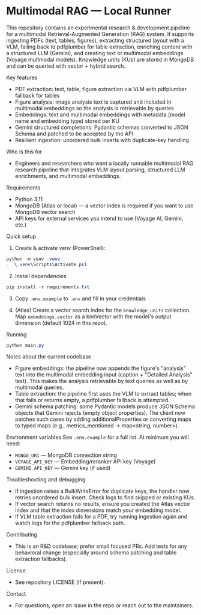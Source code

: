 # Multimodal RAG — Local Runner

This repository contains an experimental research & development pipeline for a multimodal Retrieval-Augmented Generation (RAG) system. It supports ingesting PDFs (text, tables, figures), extracting structured layout with a VLM, falling back to pdfplumber for table extraction, enriching content with a structured LLM (Gemini), and creating text or multimodal embeddings (Voyage multmodal models). Knowledge units (KUs) are stored in MongoDB and can be queried with vector + hybrid search.

Key features
- PDF extraction: text, table, figure extraction via VLM with pdfplumber fallback for tables
- Figure analysis: image analysis text is captured and included in multimodal embeddings so the analysis is retrievable by queries
- Embeddings: text and multimodal embeddings with metadata (model name and embedding type) stored per KU
- Gemini structured completions: Pydantic schemas converted to JSON Schema and patched to be accepted by the API
- Resilient ingestion: unordered bulk inserts with duplicate-key handling

Who is this for
- Engineers and researchers who want a locally runnable multimodal RAG research pipeline that integrates VLM layout parsing, structured LLM enrichments, and multimodal embeddings.

Requirements
- Python 3.11
- MongoDB (Atlas or local) — a vector index is required if you want to use MongoDB vector search
- API keys for external services you intend to use (Voyage AI, Gemini, etc.)

Quick setup
1. Create & activate venv (PowerShell):

```powershell
python -m venv .venv
. .\.venv\Scripts\Activate.ps1
```

2. Install dependencies

```powershell
pip install -r requirements.txt
```

3. Copy `.env.example` to `.env` and fill in your credentials

4. (Atlas) Create a vector search index for the `knowledge_units` collection. Map `embeddings.vector` as a knnVector with the model's output dimension (default 1024 in this repo).

Running

```powershell
python main.py
```

Notes about the current codebase
- Figure embeddings: the pipeline now appends the figure's "analysis" text into the multimodal embedding input (caption + "Detailed Analysis" text). This makes the analysis retrievable by text queries as well as by multimodal queries.
- Table extraction: the pipeline first uses the VLM to extract tables; when that fails or returns empty, a pdfplumber fallback is attempted.
- Gemini schema patching: some Pydantic models produce JSON Schema objects that Gemini rejects (empty object properties). The client now patches such cases by adding additionalProperties or converting maps to typed maps (e.g., metrics_mentioned -> map<string, number>).

Environment variables
See `.env.example` for a full list. At minimum you will need:
- `MONGO_URI` — MongoDB connection string
- `VOYAGE_API_KEY` — Embedding/reranker API key (Voyage)
- `GEMINI_API_KEY` — Gemini key (if used)

Troubleshooting and debugging
- If ingestion raises a BulkWriteError for duplicate keys, the handler now retries unordered bulk insert. Check logs to find skipped or existing KUs.
- If vector search returns no results, ensure you created the Atlas vector index and that the index dimensions match your embedding model.
- If VLM table extraction fails for a PDF, try running ingestion again and watch logs for the pdfplumber fallback path.

Contributing
- This is an R&D codebase; prefer small focused PRs. Add tests for any behavioral change (especially around schema patching and table extraction fallbacks).

License
- See repository LICENSE (if present).

Contact
- For questions, open an issue in the repo or reach out to the maintainers.
